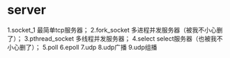# server
1.socket_1
  最简单tcp服务器；
2.fork_socket
  多进程并发服务器（被我不小心删了）；
3.pthread_socket
  多线程并发服务器；
4.select
  select服务器（也被我不小心删了）；
5.poll
6.epoll
7.udp
8.udp广播
9.udp组播

